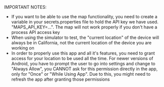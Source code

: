 IMPORTANT NOTES:
- If you want to be able to use the map functionality, you need to create a variable in your 
secrets.properties file to hold the API key we have used. "MAPS_API_KEY=...". The map will not
work properly if you don't have a process API access key
- When using the simulator to test, the "current location" of the device will always be in 
California, not the current location of the device you are working on
- In order to properly use this app and all it's features, you need to grant access for your location
to be used all the time. For newer versions of Android, you have to prompt the user to go into settings
and change to "Always Allow", you CANNOT ask for this permission directly in the app, only for "Once"
or "While Using App". Due to this, you might need to refresh the app after granting those permissions